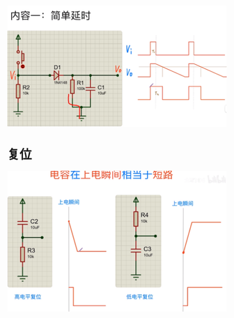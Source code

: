 ![](../photo/Pasted%20image%2020250810145645.png)

# 复位
![](../photo/Pasted%20image%2020250810145732.png)